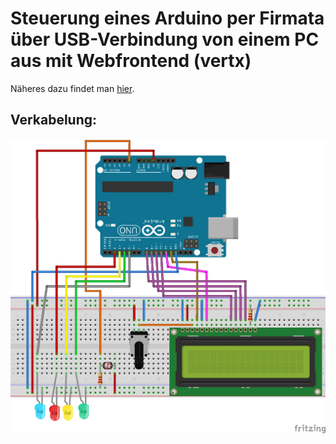 # Steuerung eines Arduino per Firmata über USB-Verbindung von einem PC aus mit Webfrontend (vertx)

Näheres dazu findet man [hier](https://github.com/menzelths/firmata/blob/master/src/main/resources/FirmataMitLCD/Anleitung.pdf).

## Verkabelung:

![Arduino-Verkabelung](https://github.com/menzelths/firmata/blob/master/src/main/resources/FirmataMitLCD/firmataDisplay.png)
